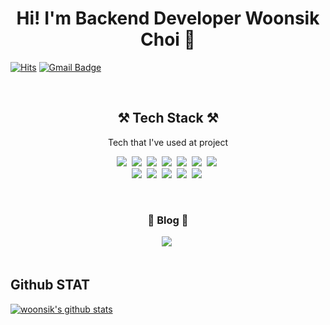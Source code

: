 <h1 align="center">Hi! I'm Backend Developer Woonsik Choi 🐳</h1>

[![Hits](https://hits.seeyoufarm.com/api/count/incr/badge.svg?url=https%3A%2F%2Fgithub.com%2Fchoiwoonsik&count_bg=%23FFD5D5&title_bg=%23FF7575&icon=&icon_color=%23E7E7E7&title=VISIT&edge_flat=false)](https://hits.seeyoufarm.com)
[![Gmail Badge](https://img.shields.io/badge/Gmail-d14836?style=flat-square&logo=Gmail&logoColor=white&link=mailto:woonsik.dev@gmail.com)](mailto:woonsik.dev@gmail.com)

<br>

<h2 align="center"> ⚒️ Tech Stack ⚒️ </h2>

<p align = "center"> Tech that I've used at project </p>

<p align="center">
  <img src="https://img.shields.io/badge/Java-ED8B00?style=flat-square&logo=java&logoColor=white"/></a>&nbsp
  <img src="https://img.shields.io/badge/Spring-6DB33F?style=flat-square&logo=spring&logoColor=white"/></a>&nbsp
  <img src="https://img.shields.io/badge/Spring_Boot-F2F4F9?style=flat-square&logo=spring-boot"/></a>&nbsp
  <img src="https://img.shields.io/badge/MySQL-00000F?style=flat-square&logo=mysql&logoColor=white"/></a>&nbsp
  <img src="https://img.shields.io/badge/Swagger-85EA2D?style=flat-square&logo=Swagger&logoColor=white"/></a>&nbsp
  <img src="https://img.shields.io/badge/gradle-02303A?style=flat-square&logo=gradle&logoColor=white"/></a>&nbsp
  <img src="https://img.shields.io/badge/Junit5-25A162?style=flat-square&logo=junit5&logoColor=white"/></a>&nbsp
  <br>
  <img src="https://img.shields.io/badge/Amazon_AWS-232F3E?style=flat-square&logo=amazon-aws&logoColor=white"/></a>&nbsp
  <img src="https://img.shields.io/badge/Docker-2CA5E0?style=flat-square&logo=docker&logoColor=white"/></a>&nbsp
  <img src="https://img.shields.io/badge/Jenkins-D24939?style=flat-square&logo=Jenkins&logoColor=white"/></a>&nbsp
  <img src="https://img.shields.io/badge/GitHub-100000?style=flat-square&logo=github&logoColor=white"/></a>&nbsp
  <img src="https://img.shields.io/badge/Linux-FCC624?style=flat-square&logo=linux&logoColor=black"/></a>&nbsp
</p>

<br>

<h3 align="center">🍒 Blog 🍒</h3>

<div align="center" style="text-align:center">
  <img src="https://img.shields.io/badge/Woonsik Tech Blog-100000?style=for-the-badge&logo&logoColor=black&link=https://ws-pace.tistory.com"/></a>&nbsp
</div>

<br>

## Github STAT
[![woonsik's github stats](https://github-readme-stats.vercel.app/api?username=choiwoonsik)](https://github.com/choiwoonsik/github-readme-stats)

<!--

  <img src="https://img.shields.io/badge/C-00599C?style=flat-square&logo=c&logoColor=white"/></a>&nbsp
<img src="https://img.shields.io/badge/쓰고자하는_텍스트-컬러코드?style=flat-square&logo=simpleicons에서_아이콘이름&logoColor=white"/></a>&nbsp 

**choiwoonsik/choiwoonsik** is a ✨ _special_ ✨ repository because its `README.md` (this file) appears on your GitHub profile.

Here are some ideas to get you started:

- 🔭 I’m currently working on ...
- 🌱 I’m currently learning ...
- 👯 I’m looking to collaborate on ...
- 🤔 I’m looking for help with ...
- 💬 Ask me about ...
- 📫 How to reach me: ...
- 😄 Pronouns: ...
- ⚡ Fun fact: ...
-->
